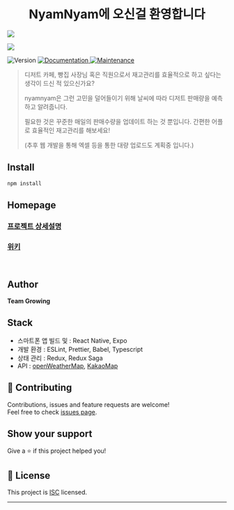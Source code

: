 <h1 align="center">NyamNyam에 오신걸 환영합니다</h1>

![](https://user-images.githubusercontent.com/22445243/97938666-4d71d280-1dc5-11eb-8c14-b37efe3ae89c.png)

![](https://raw.githubusercontent.com/wiki/codestates/surf-server/img/surfer.jpg?token=ALXAR7FV2VLXPVP3R5XU4GK7QO5IO)

<p>
  <img alt="Version" src="https://img.shields.io/badge/version-1.0.0-blue.svg?cacheSeconds=2592000" />
  <a href="https://github.com/codestates/surf-server/wiki" target="_blank">
    <img alt="Documentation" src="https://img.shields.io/badge/documentation-yes-brightgreen.svg" />
  </a>
  <a href="https://github.com/doumKim/surf-server/graphs/commit-activity" target="_blank">
    <img alt="Maintenance" src="https://img.shields.io/badge/Maintained%3F-yes-green.svg" />
  </a>
</p>

> 디저트 카페, 빵집 사장님 혹은 직원으로서 재고관리를 효율적으로 하고 싶다는 생각이 드신 적 있으신가요?
>
> nyamnyam은 그런 고민을 덜어들이기 위해 날씨에 따라 디저트 판매량을 예측하고 알려줍니다.
>
> 필요한 것은 꾸준한 매일의 판매수량을 업데이트 하는 것 뿐입니다. 간편한 어플로 효율적인 재고관리를 해보세요!
>
> (추후 웹 개발을 통해 엑셀 등을 통한 대량 업로드도 계획중 입니다.)

## Install

```sh
npm install
```
## Homepage

### [프로젝트 상세설명](https://github.com/codestates/nyamnyam-server)
### [위키](https://github.com/codestates/nyamnyam-server/wiki)

<br>

## Author

**Team Growing**

## Stack

- 스마트폰 앱 빌드 및  : React Native, Expo
- 개발 환경 : ESLint, Prettier, Babel, Typescript
- 상태 관리 : Redux, Redux Saga
- API : [openWeatherMap](https://openweathermap.org/api), [KakaoMap](https://apis.map.kakao.com/)

## 🤝 Contributing

Contributions, issues and feature requests are welcome!<br />Feel free to check [issues page](https://github.com/codestates/surf-server/issues).

## Show your support

Give a ⭐️ if this project helped you!

## 📝 License

This project is [ISC](https://github.com/doumKim/surf-server/blob/master/LICENSE) licensed.

---
